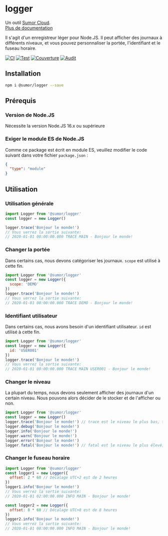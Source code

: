 # logger

Un outil [Sumor Cloud](https://sumor.cloud).  
[Plus de documentation](https://sumor.cloud/logger)

Il s'agit d'un enregistreur léger pour Node.JS.
Il peut afficher des journaux à différents niveaux, et vous pouvez personnaliser la portée, l'identifiant et le fuseau horaire.

[![CI](https://github.com/sumor-cloud/logger/actions/workflows/ci.yml/badge.svg)](https://github.com/sumor-cloud/logger/actions/workflows/ci.yml)
[![Test](https://github.com/sumor-cloud/logger/actions/workflows/ut.yml/badge.svg)](https://github.com/sumor-cloud/logger/actions/workflows/ut.yml)
[![Couverture](https://github.com/sumor-cloud/logger/actions/workflows/coverage.yml/badge.svg)](https://github.com/sumor-cloud/logger/actions/workflows/coverage.yml)
[![Audit](https://github.com/sumor-cloud/logger/actions/workflows/audit.yml/badge.svg)](https://github.com/sumor-cloud/logger/actions/workflows/audit.yml)

## Installation

```bash
npm i @sumor/logger --save
```

## Prérequis

### Version de Node.JS

Nécessite la version Node.JS 16.x ou supérieure

### Exiger le module ES de Node.JS

Comme ce package est écrit en module ES,
veuillez modifier le code suivant dans votre fichier `package.json` :

```json
{
  "type": "module"
}
```

## Utilisation

### Utilisation générale

```js
import Logger from '@sumor/logger'
const logger = new Logger()

logger.trace('Bonjour le monde!')
// Vous verrez la sortie suivante:
// 2020-01-01 00:00:00.000 TRACE MAIN - Bonjour le monde!
```

### Changer la portée

Dans certains cas, nous devons catégoriser les journaux. `scope` est utilisé à cette fin.

```js
import Logger from '@sumor/logger'
const logger = new Logger({
  scope: 'DEMO'
})
logger.trace('Bonjour le monde!')
// Vous verrez la sortie suivante:
// 2020-01-01 00:00:00.000 TRACE DEMO - Bonjour le monde!
```

### Identifiant utilisateur

Dans certains cas, nous avons besoin d'un identifiant utilisateur. `id` est utilisé à cette fin.

```js
import Logger from '@sumor/logger'
const logger = new Logger({
  id: 'USER001'
})
logger.trace('Bonjour le monde!')
// Vous verrez la sortie suivante:
// 2020-01-01 00:00:00.000 TRACE MAIN USER001 - Bonjour le monde!
```

### Changer le niveau

La plupart du temps, nous devons seulement afficher des journaux d'un certain niveau. Nous pouvons alors décider de le stocker et de l'afficher ou non.

```js
import Logger from '@sumor/logger'
const logger = new Logger()
logger.trace('Bonjour le monde!') // trace est le niveau le plus bas, tous les journaux seront affichés
logger.debug('Bonjour le monde!')
logger.info('Bonjour le monde!')
logger.warn('Bonjour le monde!')
logger.error('Bonjour le monde!')
logger.fatal('Bonjour le monde!') // fatal est le niveau le plus élevé, seules les erreurs critiques seront affichées
```

### Changer le fuseau horaire

```js
import Logger from '@sumor/logger'
const logger1 = new Logger({
  offset: 2 * 60 // Décalage UTC+2 est de 2 heures
})
logger1.info('Bonjour le monde!')
// Vous verrez la sortie suivante:
// 2020-01-01 02:00:00.000 INFO MAIN - Bonjour le monde!

const logger2 = new Logger({
  offset: 8 * 60 // Décalage UTC+8 est de 8 heures
})
logger2.info('Bonjour le monde!')
// Vous verrez la sortie suivante:
// 2020-01-01 08:00:00.000 INFO MAIN - Bonjour le monde!
```
